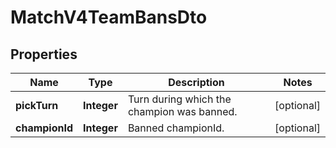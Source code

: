 
# MatchV4TeamBansDto

## Properties
Name | Type | Description | Notes
------------ | ------------- | ------------- | -------------
**pickTurn** | **Integer** | Turn during which the champion was banned. |  [optional]
**championId** | **Integer** | Banned championId. |  [optional]



